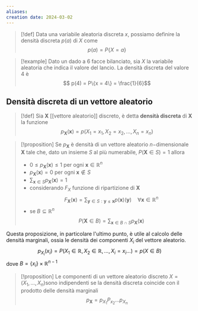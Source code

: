 ```yaml
---
aliases: 
creation date: 2024-03-02
---
```


>[!def]
>Data una variabile aleatoria discreta $x$, possiamo definire la densità discreta $p(a)$ di $X$ come
>$$ p(a) = P \{ X = a \} $$


>[!example]
>Dato un dado a 6 facce bilanciato, sia $X$ la variabile aleatoria che indica il valore del lancio. La densità discreta del valore 4 è
>$$ p(4) = P\{x = 4\} = \frac{1}{6}$$


## Densità discreta di un vettore aleatorio
>[!def]
>Sia $\mathbf{X}$ [[vettore aleatorio]] discreto, è detta **densità discreta** di $\mathbf{X}$ la funzione
>$$p_{\mathbf{X}}(\mathbf{x}) = p(X_{1}=x_{1},X_{2} = x_{2},\dots,X_{n}=x_{n})$$

>[!proposition]
>Se $p_{\mathbf{X}}$ è densità di un vettore aleatorio $n-$dimensionale $\mathbf{X}$ tale che, dato un insieme $S$ al più numerabile, $P(\mathbf{X} \in S) = 1$ allora
>- $0 \leq p_{\mathbf{X}}(\mathbf{x}) \leq 1$ per ogni $\mathbf{x} \in \mathbb{R}^n$
>- $p_{\mathbf{X}}(\mathbf{x}) =0$ per ogni $\mathbf{x} \notin S$
>- $\sum_{\mathbf{x} \in S}p_{\mathbf{X}}(\mathbf{x})=1$
>- considerando $F_{X}$ funzione di ripartizione di $\mathbf{X}$
>  $$ F_{\mathbf{X}}(\mathbf{x})= \sum_{\mathbf{y} \in S : \mathbf{y} \leq \mathbf{x}} p(\mathbf{x})(\mathbf{y})\quad\forall \mathbf{x} \in \mathbb{R}^n $$
>- se $B \subseteq \mathbb{R}^n$
>  $$ P(\mathbf{X} \in B) = \sum_{\mathbf{x} \in B \cap S }p_{\mathbf{X}}(\mathbf{x}) $$

Questa proposizione, in particolare l'ultimo punto, è utile al calcolo delle densità marginali, ossia le densità dei componenti $X_{i}$ del vettore aleatorio.
$$p_{X_{i}}(x_{i}) = P(X_{1} \in \mathbb{R}, X_{2} \in \mathbb{R},\dots, X_{i} = x_{i} \dots)=p(X \in B)$$
dove $B=\{ x_{i} \} \times \mathbb{R}^{n-1}$


>[!proposition]
>Le componenti di un vettore aleatorio discreto $X=(X_{1},\dots,X_{n})$sono indipendenti se la densità discreta coincide con il prodotto delle densità marginali
>$$ p_{\mathbf{X}} = p_{X_{1}} P_{x_{2}}\dots p_{X_{n}} $$
